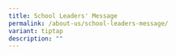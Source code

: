 ```yaml
---
title: School Leaders' Message
permalink: /about-us/school-leaders-message/
variant: tiptap
description: ""
---
```

